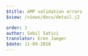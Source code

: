 ```yaml
---
$title: AMP validation errors
$view: /views/docs/detail.j2

order: 1
author: Sebil Satici
translator: Eren Jaeger
$date: 11-09-2018
---
```

